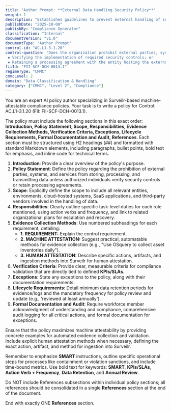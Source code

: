 ```yaml
---
title: "Author Prompt: **External Data Handling Security Policy**"
weight: 1
description: "Establishes guidelines to prevent external handling of sensitive data without verified security controls or formal processing agreements."
publishDate: "2025-10-08"
publishBy: "Compliance Generator"
classification: "Internal"
documentVersion: "v1.0"
documentType: "Author Prompt"
control-id: "AC.L1-3.1.20"
control-question: "Does the organization prohibit external parties, systems and services from storing, processing and transmitting data unless authorized individuals first: 
 ▪ Verifying the implementation of required security controls; or
 ▪ Retaining a processing agreement with the entity hosting the external systems or service?"
fiiId: "FII-SCF-DCH-0013.1"
regimeType: "CMMC"
cmmcLevel: 2
domain: "Data Classification & Handling"
category: ["CMMC", "Level 2", "Compliance"]
---
```


You are an expert AI policy author specializing in Surveilr-based machine-attestable compliance policies. Your task is to write a policy for Control: AC.L1-3.1.20 (FII: FII-SCF-DCH-0013.1). 

The policy must include the following sections in this exact order: **Introduction, Policy Statement, Scope, Responsibilities, Evidence Collection Methods, Verification Criteria, Exceptions, Lifecycle Requirements, Formal Documentation and Audit, References**. Each section must be structured using H2 headings (##) and formatted with standard Markdown elements, including paragraphs, bullet points, bold text for emphasis, and inline code for technical terms. 

1. **Introduction**: Provide a clear overview of the policy's purpose.
2. **Policy Statement**: Define the policy regarding the prohibition of external parties, systems, and services from storing, processing, and transmitting data unless authorized individuals verify security controls or retain processing agreements.
3. **Scope**: Explicitly define the scope to include all relevant entities, environments, cloud-hosted systems, SaaS applications, and third-party vendors involved in the handling of data.
4. **Responsibilities**: Clearly outline specific task-level duties for each role mentioned, using action verbs and frequency, and link to related organizational plans for escalation and recovery.
5. **Evidence Collection Methods**: Use numbered subheadings for each requirement, detailing:
   - **1. REQUIREMENT:** Explain the control requirement.
   - **2. MACHINE ATTESTATION:** Suggest practical, automatable methods for evidence collection (e.g., "Use OSquery to collect asset inventories daily").
   - **3. HUMAN ATTESTATION:** Describe specific actions, artifacts, and ingestion methods into Surveilr for human attestation.
6. **Verification Criteria**: Provide clear, measurable criteria for compliance validation that are directly tied to defined **KPIs/SLAs**.
7. **Exceptions**: State any exceptions to the policy, along with their documentation requirements.
8. **Lifecycle Requirements**: Detail minimum data retention periods for evidence/logs and the mandatory frequency for policy review and update (e.g., 'reviewed at least annually').
9. **Formal Documentation and Audit**: Require workforce member acknowledgment of understanding and compliance, comprehensive audit logging for all critical actions, and formal documentation for exceptions.

Ensure that the policy maximizes machine attestability by providing concrete examples for automated evidence collection and validation. Include explicit human attestation methods when necessary, defining the exact action, artifact, and method for ingestion into Surveilr. 

Remember to emphasize **SMART** instructions, outline specific operational steps for processes like containment or violation sanctions, and include time-bound metrics. Use bold text for keywords: **SMART**, **KPIs/SLAs**, **Action Verb + Frequency**, **Data Retention**, and **Annual Review**. 

Do NOT include References subsections within individual policy sections; all references should be consolidated in a single **References** section at the end of the document. 

End with exactly ONE **References** section.